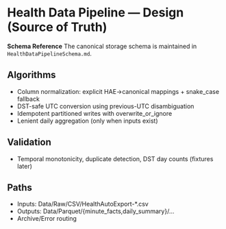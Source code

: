 # Health Data Pipeline — Design (Source of Truth)

**Schema Reference**
The canonical storage schema is maintained in `HealthDataPipelineSchema.md`.

## Algorithms
- Column normalization: explicit HAE→canonical mappings + snake_case fallback
- DST-safe UTC conversion using previous-UTC disambiguation
- Idempotent partitioned writes with overwrite_or_ignore
- Lenient daily aggregation (only when inputs exist)

## Validation
- Temporal monotonicity, duplicate detection, DST day counts (fixtures later)

## Paths
- Inputs: Data/Raw/CSV/HealthAutoExport-*.csv
- Outputs: Data/Parquet/{minute_facts,daily_summary}/...
- Archive/Error routing
